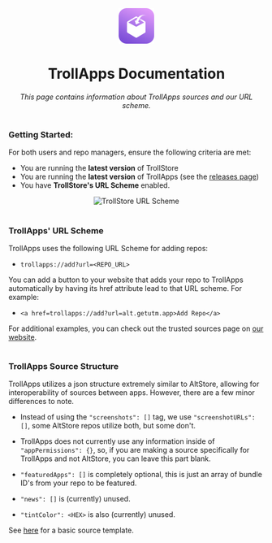 <p align="center">
    <img src="../../assets/ResonanceStoreIcon.png" alt="Logo" width="70" height="70"></img>
</p>


<h1 align="center">TrollApps Documentation</h1>
<h6 align="center">This page contains information about TrollApps sources and our URL scheme.</h6>

#

### Getting Started:

For both users and repo managers, ensure the following criteria are met:

* You are running the **latest version** of TrollStore
* You are running the **latest version** of TrollApps (see the <a href="https://github.com/TheResonanceTeam/TrollApps/releases" target="_blank">releases page</a>)
* You have **TrollStore's URL Scheme** enabled.

<p align="center">
    <img src="https://raw.githubusercontent.com/TheResonanceTeam/TrollApps/main/assets/Docs/img/TS_URL_Scheme.jpeg" alt="TrollStore URL Scheme" width="420" height="auto"></img>
<p>

#

### TrollApps' URL Scheme

TrollApps uses the following URL Scheme for adding repos:

* `trollapps://add?url=<REPO_URL>`

You can add a button to your website that adds your repo to TrollApps automatically by having its href attribute lead to that URL scheme. For example:

* `<a href=trollapps://add?url=alt.getutm.app>Add Repo</a>`

For additional examples, you can check out the trusted sources page on <a href="https://theresonanceteam.github.io/trusted-sources" target="_blank">our website</a>.

#

### TrollApps Source Structure

TrollApps utilizes a json structure extremely similar to AltStore, allowing for interoperability of sources between apps. However, there are a few minor differences to note.

* Instead of using the `"screenshots": []` tag, we use `"screenshotURLs": []`, some AltStore repos utilize both, but some don't. 

* TrollApps does not currently use any information inside of `"appPermissions": {}`, so, if you are making a source specifically for TrollApps and not AltStore, you can leave this part blank.

* `"featuredApps": []` is completely optional, this is just an array of bundle ID's from your repo to be featured. 

* `"news": []` is (currently) unused.

* `"tintColor": <HEX>` is also (currently) unused.

See <a href="https://raw.githubusercontent.com/TheResonanceTeam/TrollApps/main/assets/Docs/repo_template.json" target="_blank">here</a> for a basic source template.